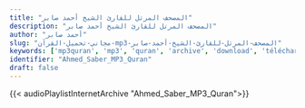```yaml
---
title: "المصحف المرتل للقارئ الشيخ أحمد صابر"
description: "المصحف المرتل للقارئ الشيخ أحمد صابر"
author: "أحمد صابر"
slug: "مجاني-تحميل-القرآن-mp3-المصحف-المرتل-للقارئ-الشيخ-أحمد-صابر"
keywords: ['mp3quran', 'mp3', 'quran', 'archive', 'download', 'télécharger', 'coran', 'islam', 'Ahmed', 'Saber', 'ahmad', 'sabir', 'ahmid', 'أحمد', 'صابر', 'قرآن', 'مصحف', 'مرتل', 'مجود', 'القرآن', 'الكريم', 'المصحف', 'المرتل', 'المجود', 'إسلام', 'تحميل']
identifier: "Ahmed_Saber_MP3_Quran"
draft: false
---
```


{{< audioPlaylistInternetArchive "Ahmed_Saber_MP3_Quran">}}
